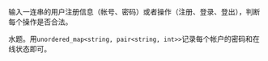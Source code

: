 输入一连串的用户注册信息（帐号、密码）或者操作（注册、登录、登出），判断每个操作是否合法。

水题。用`unordered_map<string, pair<string, int>>`记录每个帐户的密码和在线状态即可。
